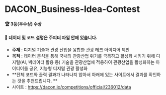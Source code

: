 # DACON_Business-Idea-Contest
#### :trophy: 3등(우수상) 수상
#### :file_folder: 데이터 및 코드 설명은 주피터 파일 안에 있습니다. 

- **주제** : 디지털 기술과 관광 산업을 융합한 관광 테크 아이디어 제안
- **목적** : 데이터 분석을 통해 국내의 관광산업 위기를 극복하고 활성화 시키기 위해 디지털(AI, 빅데이터 활용 등) 기술을 관광산업에 적용하여 관광산업을 활성화하는 아이디어를 공유, 지능형 디지털 관광 활성화
- **전체 코드와 출력 결과가 나타나지 않아서 아래에 있는 사이트에서 결과를 확인하는 것을 추천드립니다. **
- 사이트 : https://dacon.io/competitions/official/236012/data
